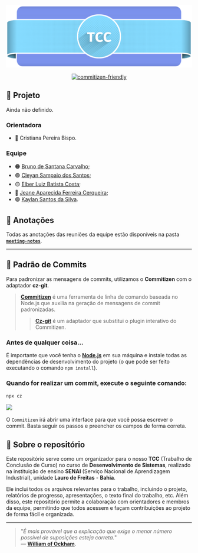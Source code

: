 
[![](assets/images/banner.png)](https://github.com/auryan/TCC-SENAI-2023)

<div align="center">
	<a target="_blank" href="http://commitizen.github.io/cz-cli/">
		<img src="https://img.shields.io/badge/commitizen-friendly-brightgreen.svg?logo=github" alt="commitizen-friendly">
	</a>
</div>

## :dart: Projeto

Ainda não definido.

### Orientadora
- :red_circle: Cristiana Pereira Bispo.

### Equipe
- :orange_circle: [Bruno de Santana Carvalho](https://github.com/Brunoxs4444);
- :green_circle: [Cleyan Sampaio dos Santos](https://github.com/auryan);
- :yellow_circle: [Elber Luiz Batista Costa](https://github.com/Elber-luiz);
- :large_blue_circle: [Jeane Aparecida Ferreira Cerqueira](https://github.com/JeaneAp);
- :purple_circle: [Kaylan Santos da Silva](https://github.com/Kaylan-Santos).

## :open_book: Anotações

Todas as anotações das reuniões da equipe estão disponíveis na pasta [**`meeting-notes`**](meeting-notes/).

---

## :speech_balloon: Padrão de Commits

Para padronizar as mensagens de commits, utilizamos o **Commitizen** com o adaptador **cz-git**.

> [**Commitizen**](https://github.com/commitizen/cz-cli) é uma ferramenta de linha de comando baseada no Node.js que auxilia na geração de mensagens de commit padronizadas.
>> [**Cz-git**](https://github.com/Zhengqbbb/cz-git) é um adaptador que substitui o plugin interativo do Commitizen.

### Antes de qualquer coisa…
É importante que você tenha o [**Node.js**](https://nodejs.org/en/download/) em sua máquina e instale todas as dependências de desenvolvimento do projeto (o que pode ser feito executando o comando `npm install`).

### Quando for realizar um commit, execute o seguinte comando:
```bash
npx cz
```

![](assets/images/commit.gif)

O `Commitizen` irá abrir uma interface para que você possa escrever o commit. Basta seguir os passos e preencher os campos de forma correta.

## :file_folder: Sobre o repositório
Este repositório serve como um organizador para o nosso **TCC** (Trabalho de Conclusão de Curso) no curso de **Desenvolvimento de Sistemas**, realizado na instituição de ensino **SENAI** (Serviço Nacional de Aprendizagem Industrial), unidade **Lauro de Freitas** - **Bahia**.

Ele inclui todos os arquivos relevantes para o trabalho, incluindo o projeto, relatórios de progresso, apresentações, o texto final do trabalho, etc. Além disso, este repositório permite a colaboração com orientadores e membros da equipe, permitindo que todos acessem e façam contribuições ao projeto de forma fácil e organizada.

---

> "*É mais provável que a explicação que exige o menor número possível de suposições esteja correta.*"  
> — [**William of Ockham**](https://pt.wikipedia.org/wiki/Navalha_de_Ockham).